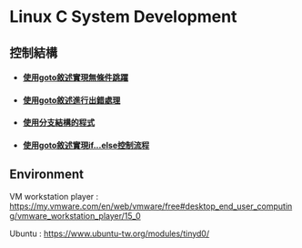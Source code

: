 # Linux C System Development

## 控制結構
* #### [使用goto敘述實現無條件跳躍](Chapter2/goto.c)
* #### [使用goto敘述進行出錯處理](Chapter2/err_goto.c)
* #### [使用分支結構的程式](Chapter2/ifelse.c)
* #### [使用goto敘述實現if...else控制流程](Chapter2/ifelse_goto.c)

## Environment
VM workstation player : https://my.vmware.com/en/web/vmware/free#desktop_end_user_computing/vmware_workstation_player/15_0

Ubuntu : https://www.ubuntu-tw.org/modules/tinyd0/
